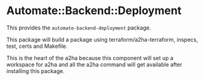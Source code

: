# Automate::Backend::Deployment

This provides the `automate-backend-deployment` package.  

This package will build a package using terraform/a2ha-terraform, inspecs, test, certs and Makefile.

This is the heart of the a2ha because this component will set up a workspace for a2ha and all the a2ha command will get available after installing this package.